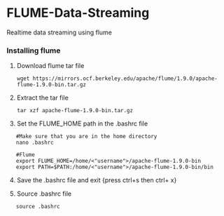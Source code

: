 # FLUME-Data-Streaming
Realtime data streaming using flume


### Installing flume
1. Download flume tar file
   ```
   wget https://mirrors.ocf.berkeley.edu/apache/flume/1.9.0/apache-flume-1.9.0-bin.tar.gz
   ```
2. Extract the tar file
   ```
   tar xzf apache-flume-1.9.0-bin.tar.gz
   ```
3. Set the FLUME_HOME path in the .bashrc file
```
   #Make sure that you are in the home directory
   nano .bashrc
```

```
   #Flume
   export FLUME_HOME=/home/<"username">/apache-flume-1.9.0-bin
   export PATH=$PATH:/home/<"username">/apache-flume-1.9.0-bin/bin
```
4. Save the .bashrc file and exit {press ctrl+s then ctrl+ x}

5. Source .bashrc file
```
   source .bashrc
```
